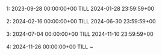 1: 2023-09-28 00:00:00+00 TILL 2024-01-28 23:59:59+00 </br> </br> 
2: 2024-02-16 00:00:00+00 TILL 2024-06-30 23:59:59+00 </br> </br> 
3: 2024-07-04 00:00:00+00 TILL 2024-11-10 23:59:59+00 </br> </br> 
4: 2024-11-26 00:00:00+00 TILL ~
